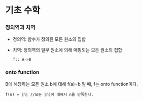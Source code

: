 # 기초 수학



### 정의역과 치역

* 정의역: 함수가 정의된 모든 원소의 집합

* 치역: 정의역의 일부 원소에 의해 매핑되는 모든 원소의 집합

  ```
  f:: A->B
  ```



### onto function

B에 해당하는 모든 원소 b에 대해 f(a)=b 일 때, f는 onto function이다.

```
f(n) = |n| //모든 |n|에 대해서 n을 만족한다.
```

